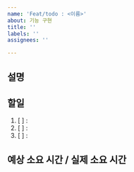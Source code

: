```yaml
---
name: 'Feat/todo : <이름>'
about: 기능 구현
title: ''
labels: ''
assignees: ''

---
```


## 설명


## 할일
1. [ ] : 
2. [ ] : 
3. [ ] : 


## 예상 소요 시간 / 실제 소요 시간

